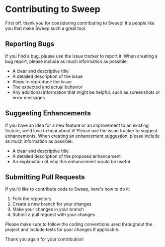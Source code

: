 # Contributing to Sweep

First off, thank you for considering contributing to Sweep! It's people like you that make Sweep such a great tool.

## Reporting Bugs

If you find a bug, please use the issue tracker to report it. When creating a bug report, please include as much information as possible:

- A clear and descriptive title
- A detailed description of the issue
- Steps to reproduce the issue
- The expected and actual behavior
- Any additional information that might be helpful, such as screenshots or error messages

## Suggesting Enhancements

If you have an idea for a new feature or an improvement to an existing feature, we'd love to hear about it! Please use the issue tracker to suggest enhancements. When creating an enhancement suggestion, please include as much information as possible:

- A clear and descriptive title
- A detailed description of the proposed enhancement
- An explanation of why this enhancement would be useful

## Submitting Pull Requests

If you'd like to contribute code to Sweep, here's how to do it:

1. Fork the repository
2. Create a new branch for your changes
3. Make your changes in your branch
4. Submit a pull request with your changes

Please make sure to follow the coding conventions used throughout the project and include tests for your changes if applicable.

Thank you again for your contribution!


